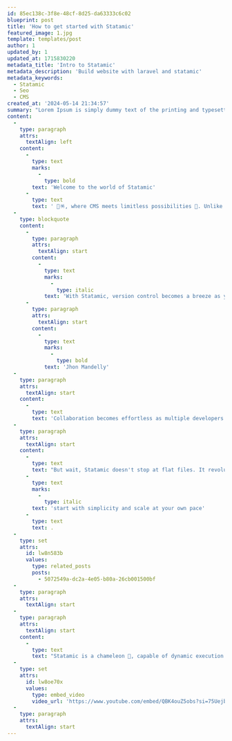 ```yaml
---
id: 85ec138c-3f8e-48cf-8d25-da63333c6c02
blueprint: post
title: 'How to get started with Statamic'
featured_image: 1.jpg
template: templates/post
author: 1
updated_by: 1
updated_at: 1715830220
metadata_title: 'Intro to Statamic'
metadata_description: 'Build website with laravel and statamic'
metadata_keywords:
  - Statamic
  - Seo
  - CMS
created_at: '2024-05-14 21:34:57'
summary: "Lorem Ipsum is simply dummy text of the printing and typesetting industry. Lorem Ipsum has been the industry's standard dummy text ever since the 1500s, when an unknown printer took a galley of type and scrambled it to make a type specimen book."
content:
  -
    type: paragraph
    attrs:
      textAlign: left
    content:
      -
        type: text
        marks:
          -
            type: bold
        text: 'Welcome to the world of Statamic'
      -
        type: text
        text: ' 🥳🪅, where CMS meets limitless possibilities 🌟. Unlike your typical CMS, Statamic breaks free from the shackles of traditional database-driven systems. It operates on flat files, eliminating the need for a database altogether. Content, users, and configurations are stored effortlessly in markdown, YAML, or PHP config files, while still providing the convenience of a control panel familiar to CMS users.'
  -
    type: blockquote
    content:
      -
        type: paragraph
        attrs:
          textAlign: start
        content:
          -
            type: text
            marks:
              -
                type: italic
            text: 'With Statamic, version control becomes a breeze as you gain the power to track changes across your entire site, from content updates to configuration modifications. Deploying your site to production is as simple as a Git commit, enabling seamless integration with your preferred version control system.'
      -
        type: paragraph
        attrs:
          textAlign: start
        content:
          -
            type: text
            marks:
              -
                type: bold
            text: 'Jhon Mandelly'
  -
    type: paragraph
    attrs:
      textAlign: start
    content:
      -
        type: text
        text: 'Collaboration becomes effortless as multiple developers or teams can work on separate branches and seamlessly merge their changes. Even writers and non-technical users can make updates within the control panel, and their modifications can be automatically committed back to your Git repository.'
  -
    type: paragraph
    attrs:
      textAlign: start
    content:
      -
        type: text
        text: "But wait, Statamic doesn't stop at flat files. It revolutionizes the entire data layer. You have the flexibility to utilize the Statamic site generator or leverage eloquent drivers, allowing you to tap into SQL databases or even build your own drivers for MongoDB or Firebase. This approach empowers you to "
      -
        type: text
        marks:
          -
            type: italic
        text: 'start with simplicity and scale at your own pace'
      -
        type: text
        text: .
  -
    type: set
    attrs:
      id: lw8n583b
      values:
        type: related_posts
        posts:
          - 5072549a-dc2a-4e05-b80a-26cb001500bf
  -
    type: paragraph
    attrs:
      textAlign: start
  -
    type: paragraph
    attrs:
      textAlign: start
    content:
      -
        type: text
        text: "Statamic is a chameleon 🦎, capable of dynamic execution like a traditional CMS, or operating as a static site generator or headless CMS 🤯. Seamlessly integrate with any front-end application, whether it's a Jamstack, React, Mobile, or even native applications, using the REST API or GraphQL."
  -
    type: set
    attrs:
      id: lw8oe70x
      values:
        type: embed_video
        video_url: 'https://www.youtube.com/embed/QBK4ouZ5obs?si=75UejbHfowCMtLsG'
  -
    type: paragraph
    attrs:
      textAlign: start
---
```


